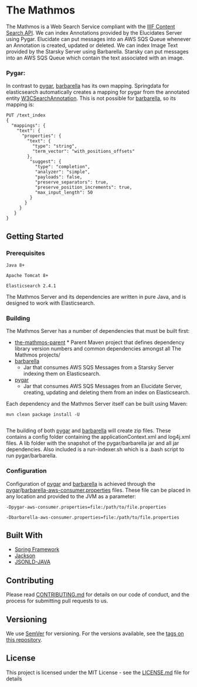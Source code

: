 # The Mathmos

The Mathmos is a Web Search Service compliant with the [IIIF Content Search API](http://iiif.io/api/search/1.0/). We can index Annotations provided by the Elucidates Server using Pygar. Elucidate can put messages into an AWS SQS Queue whenever an Annotation is created, updated or deleted.  We can index Image Text provided by the Starsky Server using Barbarella.  Starsky can put messages into an AWS SQS Queue which contain the text associated with an image. 

### Pygar:
In contrast to [pygar](pygar), [barbarella](barbarella) has its own mapping. Springdata for elasticsearch automatically creates a mapping for pygar from the annotated entity [W3CSearchAnnotation](/pygar/src/main/java/com/digirati/pygar/W3CSearchAnnotation.java).  This is not possible for [barbarella](barbarella), so its  mapping is:
```
PUT /text_index
{
  "mappings": {
    "text": {
      "properties": {     
        "text": {
          "type": "string",
          "term_vector": "with_positions_offsets"
        },
         "suggest": {
           "type": "completion",
           "analyzer": "simple",
           "payloads": false,
           "preserve_separators": true,
           "preserve_position_increments": true,
           "max_input_length": 50
         }
       }
     }
   }
}
```
## Getting Started

### Prerequisites
```
Java 8+
```
```
Apache Tomcat 8+
```
```
Elasticsearch 2.4.1
``` 
The Mathmos Server and its dependencies are written in pure Java, and is designed to work with Elasticsearch.

### Building
The Mathmos Server has a number of dependencies that must be built first:
* [the-mathmos-parent](the-mathmos-parent/)
	  * Parent Maven project that defines dependency library version numbers and common dependencies amongst all The Mathmos projects/
* [barbarella](barbarella)
	* Jar that  consumes AWS SQS Messages from a Starsky Server indexing them on Elasticsearch.
* [pygar](pygar)
	 * Jar that consumes AWS SQS Messages from an Elucidate Server, creating, updating and deleting them from an index on Elasticsearch.
	 
Each dependency and the Mathmos Server itself can be built using Maven:
```
mvn clean package install -U
  
```
The building of both [pygar](pygar) and [barbarella](barbarella) will create zip files.  These contains a config folder containing the applicationContext.xml and log4j.xml files. A lib folder with the snapshot of the pygar/barbarella jar and all jar dependencies. Also included is a run-indexer.sh which is a .bash script to run pygar/barbarella.

### Configuration
Configuration of [pygar](pygar) and [barbarella](barbarella)  is achieved through the  [pygar](the-mathmos-config/pygar-aws-consumer.properties)/[barbarella-aws-consumer.properties](the-mathmos-config/pygar-aws-consumer.properties) files. These file can be placed in any location and provided to the JVM as a parameter:
```
-Dpygar-aws-consumer.properties=file:/path/to/file.properties
```
```
-Dbarbarella-aws-consumer.properties=file:/path/to/file.properties
```


## Built With

* [Spring Framework](https://projects.spring.io/spring-framework/)
* [Jackson](http://wiki.fasterxml.com/JacksonHome) 
* [JSONLD-JAVA](https://github.com/jsonld-java/jsonld-java)

## Contributing

Please read [CONTRIBUTING.md](CONTRIBUTING.md) for details on our code of conduct, and the process for submitting pull requests to us.

## Versioning

We use [SemVer](http://semver.org/) for versioning. For the versions available, see the [tags on this repository](https://github.com/digirati-co-uk/digirati-annotation-server/tags). 

## License

This project is licensed under the MIT License - see the [LICENSE.md](LICENSE) file for details
